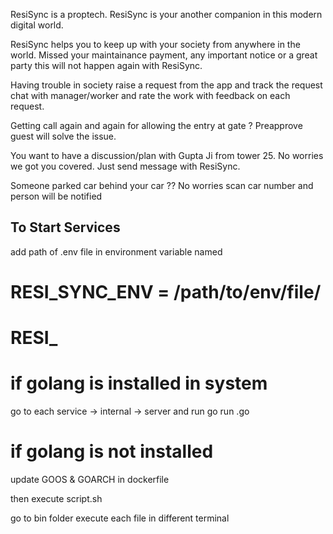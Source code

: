 ResiSync is a proptech. ResiSync is your another companion in this modern digital world. 

ResiSync helps you to keep up with your society from anywhere in the world. Missed your maintainance payment, any important notice or a great party this will not happen again with ResiSync.

Having trouble in society raise a request from the app and track the request chat with manager/worker and rate the work with feedback on each request.

Getting call again and again for allowing the entry at gate ? Preapprove guest will solve the issue.

You want to have a discussion/plan with Gupta Ji from tower 25. No worries we got you covered. Just send message with ResiSync.

Someone parked car behind your car ?? No worries scan car number and person will be notified

## To Start Services

add path of .env file in environment variable named  
# RESI_SYNC_ENV = /path/to/env/file/
# RESI_
# if golang is installed in system
 go to each service -> internal -> server and run go run <filename>.go

# if golang is not installed 
update GOOS & GOARCH in dockerfile

then execute script.sh

go to bin folder execute each file in different terminal

